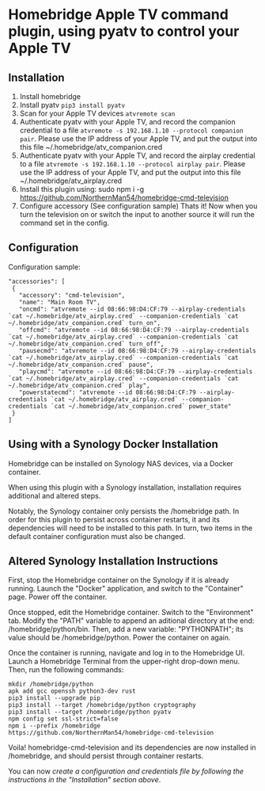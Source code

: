 # Homebridge Apple TV command plugin, using pyatv to control your Apple TV


## Installation

1. Install homebridge
2. Install pyatv `pip3 install pyatv`
3. Scan for your Apple TV devices `atvremote scan`
4. Authenticate pyatv with your Apple TV, and record the companion credential to a file `atvremote -s 192.168.1.10 --protocol companion pair`.  Please use the IP address of your Apple TV, and put the output into this file ~/.homebridge/atv_companion.cred
5. Authenticate pyatv with your Apple TV, and record the airplay credential to a file `atvremote -s 192.168.1.10 --protocol airplay pair`.  Please use the IP address of your Apple TV, and put the output into this file ~/.homebridge/atv_airplay.cred
6. Install this plugin using: sudo npm i -g https://github.com/NorthernMan54/homebridge-cmd-television
7. Configure accessory (See configuration sample)
Thats it! Now when you turn the television on or switch the input to another source it will run the command set in the config.

## Configuration

Configuration sample:

 ```
"accessories": [
  {
    "accessory": "cmd-television",
    "name": "Main Room TV",
    "oncmd": "atvremote --id 08:66:98:D4:CF:79 --airplay-credentials `cat ~/.homebridge/atv_airplay.cred` --companion-credentials `cat ~/.homebridge/atv_companion.cred` turn_on",
    "offcmd": "atvremote --id 08:66:98:D4:CF:79 --airplay-credentials `cat ~/.homebridge/atv_airplay.cred` --companion-credentials `cat ~/.homebridge/atv_companion.cred` turn_off",
    "pausecmd": "atvremote --id 08:66:98:D4:CF:79 --airplay-credentials `cat ~/.homebridge/atv_airplay.cred` --companion-credentials `cat ~/.homebridge/atv_companion.cred` pause",
    "playcmd": "atvremote --id 08:66:98:D4:CF:79 --airplay-credentials `cat ~/.homebridge/atv_airplay.cred` --companion-credentials `cat ~/.homebridge/atv_companion.cred` play",
    "powerstatecmd": "atvremote --id 08:66:98:D4:CF:79 --airplay-credentials `cat ~/.homebridge/atv_airplay.cred` --companion-credentials `cat ~/.homebridge/atv_companion.cred` power_state"
  }
]
```

## Using with a Synology Docker Installation

Homebridge can be installed on Synology NAS devices, via a Docker container.

When using this plugin with a Synology installation, installation requires additional and altered steps.

Notably, the Synology container only persists the /homebridge path. In order for this plugin to persist across container restarts, it and its dependencies will need to be installed to this path. In turn, two items in the default container configuration must also be changed.


## Altered Synology Installation Instructions

First, stop the Homebridge container on the Synology if it is already running. Launch the "Docker" application, and switch to the "Container" page. Power off the container.

Once stopped, edit the Homebridge container. Switch to the "Environment" tab. Modify the "PATH" variable to append an aditional directory at the end: /homebridge/python/bin. Then, add a new variable: "PYTHONPATH"; its value should be /homebridge/python. Power the container on again.

Once the container is running, navigate and log in to the Homebridge UI. Launch a Homebridge Terminal from the upper-right drop-down menu. Then, run the following commands:

```
mkdir /homebridge/python
apk add gcc openssh python3-dev rust
pip3 install --upgrade pip
pip3 install --target /homebridge/python cryptography
pip3 install --target /homebridge/python pyatv
npm config set ssl-strict=false
npm i --prefix /homebridge https://github.com/NorthernMan54/homebridge-cmd-television
```

Voila! homebridge-cmd-television and its dependencies are now installed in /homebridge, and should persist through container restarts.

You can now *create a configuration and credentials file by following the instructions in the "Installation" section above*.
